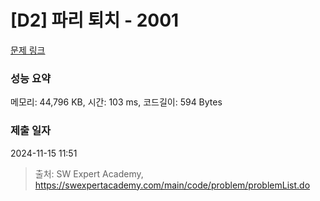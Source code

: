 # [D2] 파리 퇴치 - 2001 

[문제 링크](https://swexpertacademy.com/main/code/problem/problemDetail.do?contestProbId=AV5PzOCKAigDFAUq) 

### 성능 요약

메모리: 44,796 KB, 시간: 103 ms, 코드길이: 594 Bytes

### 제출 일자

2024-11-15 11:51



> 출처: SW Expert Academy, https://swexpertacademy.com/main/code/problem/problemList.do
